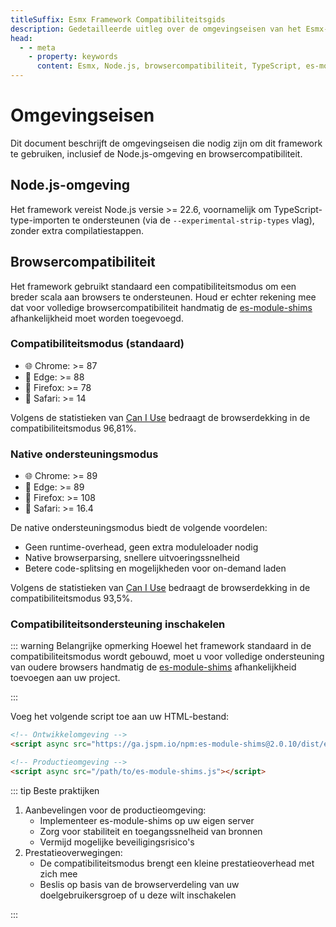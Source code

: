 ```yaml
---
titleSuffix: Esmx Framework Compatibiliteitsgids
description: Gedetailleerde uitleg over de omgevingseisen van het Esmx-framework, inclusief Node.js-versievereisten en browsercompatibiliteit, om ontwikkelaars te helpen bij het correct configureren van de ontwikkelomgeving.
head:
  - - meta
    - property: keywords
      content: Esmx, Node.js, browsercompatibiliteit, TypeScript, es-module-shims, omgevingsconfiguratie
---
```


# Omgevingseisen

Dit document beschrijft de omgevingseisen die nodig zijn om dit framework te gebruiken, inclusief de Node.js-omgeving en browsercompatibiliteit.

## Node.js-omgeving

Het framework vereist Node.js versie >= 22.6, voornamelijk om TypeScript-type-importen te ondersteunen (via de `--experimental-strip-types` vlag), zonder extra compilatiestappen.

## Browsercompatibiliteit

Het framework gebruikt standaard een compatibiliteitsmodus om een breder scala aan browsers te ondersteunen. Houd er echter rekening mee dat voor volledige browsercompatibiliteit handmatig de [es-module-shims](https://github.com/guybedford/es-module-shims) afhankelijkheid moet worden toegevoegd.

### Compatibiliteitsmodus (standaard)
- 🌐 Chrome: >= 87
- 🔷 Edge: >= 88
- 🦊 Firefox: >= 78
- 🧭 Safari: >= 14

Volgens de statistieken van [Can I Use](https://caniuse.com/?search=dynamic%20import) bedraagt de browserdekking in de compatibiliteitsmodus 96,81%.

### Native ondersteuningsmodus
- 🌐 Chrome: >= 89
- 🔷 Edge: >= 89
- 🦊 Firefox: >= 108
- 🧭 Safari: >= 16.4

De native ondersteuningsmodus biedt de volgende voordelen:
- Geen runtime-overhead, geen extra moduleloader nodig
- Native browserparsing, snellere uitvoeringssnelheid
- Betere code-splitsing en mogelijkheden voor on-demand laden

Volgens de statistieken van [Can I Use](https://caniuse.com/?search=importmap) bedraagt de browserdekking in de compatibiliteitsmodus 93,5%.

### Compatibiliteitsondersteuning inschakelen

::: warning Belangrijke opmerking
Hoewel het framework standaard in de compatibiliteitsmodus wordt gebouwd, moet u voor volledige ondersteuning van oudere browsers handmatig de [es-module-shims](https://github.com/guybedford/es-module-shims) afhankelijkheid toevoegen aan uw project.

:::

Voeg het volgende script toe aan uw HTML-bestand:

```html
<!-- Ontwikkelomgeving -->
<script async src="https://ga.jspm.io/npm:es-module-shims@2.0.10/dist/es-module-shims.js"></script>

<!-- Productieomgeving -->
<script async src="/path/to/es-module-shims.js"></script>
```

::: tip Beste praktijken

1. Aanbevelingen voor de productieomgeving:
   - Implementeer es-module-shims op uw eigen server
   - Zorg voor stabiliteit en toegangssnelheid van bronnen
   - Vermijd mogelijke beveiligingsrisico's
2. Prestatieoverwegingen:
   - De compatibiliteitsmodus brengt een kleine prestatieoverhead met zich mee
   - Beslis op basis van de browserverdeling van uw doelgebruikersgroep of u deze wilt inschakelen

:::